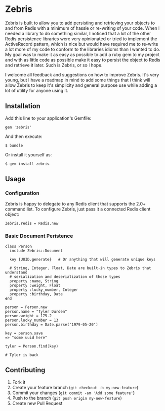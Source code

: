 # Zebris

Zebris is built to allow you to add persisting and retrieving your objects to and from Redis with a minimum of hassle or re-writing of your code.
When I needed a library to do something similar, I noticed that a lot of the other Redis persistence libraries were very opinionated or tried to
implement the ActiveRecord pattern, which is nice but would have required me to re-write a lot more of my code to conform to the libraries idioms
than I wanted to do.  My goal was to make it as easy as possible to add a ruby gem to my project and with as little code as possible make it easy to
persist the object to Redis and retrieve it later.  Such is Zebris, or so I hope.

I welcome all feedback and suggestions on how to improve Zebris.  It's very young, but I have a roadmap in mind to add some things that I think will
allow Zebris to keep it's simplicity and general purpose use while adding a lot of utility for anyone using it.

## Installation

Add this line to your application's Gemfile:

    gem 'zebris'

And then execute:

    $ bundle

Or install it yourself as:

    $ gem install zebris

## Usage

### Configuration
Zebris is happy to delegate to any Redis client that supports the 2.0+ command list.  To configure Zebris, just pass it a connected Redis client object:

    Zebris.redis = Redis.new

### Basic Document Peristence

    class Person
      include Zebris::Document

      key {UUID.generate}   # Or anything that will generate unique keys

      # String, Integer, Float, Date are built-in types to Zebris that understand
      # serialization and deserialization of those types
      property :name, String
      property :weight, Float
      property :lucky_number, Integer
      property :birthday, Date
    end

    person = Person.new
    person.name = "Tyler Durden"
    person.weight = 175.2
    person.lucky_number = 13
    person.birthday = Date.parse('1979-05-20')

    key = person.save
    => "some uuid here"

    tyler = Person.find(key)

    # Tyler is back

## Contributing

1. Fork it
2. Create your feature branch (`git checkout -b my-new-feature`)
3. Commit your changes (`git commit -am 'Add some feature'`)
4. Push to the branch (`git push origin my-new-feature`)
5. Create new Pull Request
